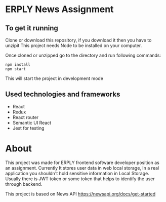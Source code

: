 ERPLY News Assignment
======================


To get it running
-----------------

Clone or download this repository, if you download it then you have to unzipit
This project needs Node to be installed on your computer.

Once cloned or unzipped go to the directory and run following commands:

```
npm install
npm start
```
This will start the project in development mode


Used technologies and frameworks
-----------------
- React
- Redux
- React router
- Semantic UI React
- Jest for testing

About
=====

This project was made for ERPLY frontend software developer position as an assignment. Currently It stores user data in web local storage, In a real application you shouldn't hold sensitive information in Local Storage. Usually there is JWT token or some token that helps to identify the user through backend.

This project is based on News API https://newsapi.org/docs/get-started